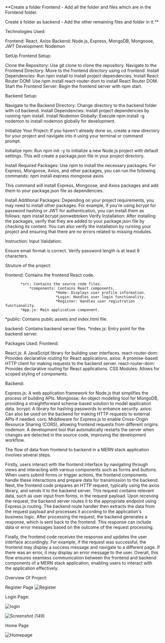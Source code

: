 **Create a folder Frontend - Add all the folder and files which are in the Forntend folder.

Create a folder as backend - Add the other remaining files and folder in it.**

Technologies Used:

Frontend: React, Axios
Backend: Node.js, Express, MongoDB, Mongoose, JWT
Development: Nodemon

SetUp
Frontend Setup:

Clone the Repository: Use git clone <repository-url> to clone the repository.
Navigate to the Frontend Directory: Move to the frontend directory using cd frontend.
Install Dependencies: Run npm install to install project dependencies.
Install React Router DOM: Use npm install react-router-dom to install React Router DOM.
Start the Frontend Server: Begin the frontend server with npm start.

Backend Setup:

Navigate to the Backend Directory: Change directory to the backend folder with cd backend.
Install Dependencies: Install project dependencies by running npm install.
Install Nodemon Globally: Execute npm install -g nodemon to install nodemon globally for development.

Initialize Your Project: If you haven't already done so, create a new directory for your project and navigate into it using your terminal or command prompt.

Initialize npm: Run npm init -y to initialize a new Node.js project with default settings. This will create a package.json file in your project directory.

Install Required Packages: Use npm to install the necessary packages. For Express, Mongoose, Axios, and other packages, you can run the following commands:
npm install express mongoose axios

This command will install Express, Mongoose, and Axios packages and add them to your package.json file as dependencies.

Install Additional Packages: Depending on your project requirements, you may need to install other packages. For example, if you're using bcrypt for password hashing or JWT for authentication, you can install them as follows:
npm install bcrypt jsonwebtoken
Verify Installation: After installing the packages, verify that they are added to your package.json file by checking its content. You can also verify the installation by running your project and ensuring that there are no errors related to missing modules.

Instruction:
Input Validation:

Ensure email format is correct.
Verify password length is at least 6 characters.


Struture of the project:

frontend: Contains the frontend React code.

           *src: Contains the source code files.
               *components: Contains React components.
                           *Home: Displays user profile information.
                           *Login: Handles user login functionality.
                           *Register: Handles user registration functionality.
           *App.js: Main application component.
*public: Contains public assets and index.html file.

backend: Contains backend server files.
         *index.js: Entry point for the backend server.

Packages Used:
Frontend:

React.js: A JavaScript library for building user interfaces.
react-router-dom: Provides declarative routing for React applications.
axios: A promise-based HTTP client for making requests to the backend server.
react-router-dom: Provides declarative routing for React applications.
CSS Modules: Allows for scoped styling of components.

Backend:

Express.js: A web application framework for Node.js that simplifies the process of building APIs.
Mongoose: An object modeling tool for MongoDB, providing a straightforward schema-based solution to model application data.
bcrypt: A library for hashing passwords to enhance security.
axios: Can also be used on the backend for making HTTP requests to external APIs if needed.
cors: Middleware for Express.js to enable Cross-Origin Resource Sharing (CORS), allowing frontend requests from different origins.
nodemon: A development tool that automatically restarts the server when changes are detected in the source code, improving the development workflow.


The flow of data from frontend to backend in a MERN stack application involves several steps.

Firstly, users interact with the frontend interface by navigating through views and interacting with various components such as forms and buttons. When users submit forms or trigger actions, the frontend components handle these interactions and prepare data for transmission to the backend.
Next, the frontend code prepares an HTTP request, typically using the axios library, and sends it to the backend server. This request contains relevant data, such as user input from forms, in the request payload.
Upon receiving the request, the backend server routes it to the appropriate endpoint using Express.js routing. The backend route handler then extracts the data from the request payload and processes it according to the application's business logic.
After processing the request, the backend generates a response, which is sent back to the frontend. This response can include data or error messages based on the outcome of the request processing.

Finally, the frontend code receives the response and updates the user interface accordingly. For example, if the request was successful, the frontend may display a success message and navigate to a different page. If there was an error, it may display an error message to the user.
Overall, this flow ensures seamless communication between the frontend and backend components of a MERN stack application, enabling users to interact with the application effectively.

Overview Of Project:

 Register Page
![Register](https://github.com/NikhitaAgarwal/UserAuthenticationSystem/assets/96190789/1675cf8c-7a38-4dc4-8327-67dccffab780)

Login Page:

![login](https://github.com/NikhitaAgarwal/UserAuthenticationSystem/assets/96190789/f3be3730-ca5f-4acf-8718-fb65f22e05f0)


![Screenshot (149)](https://github.com/NikhitaAgarwal/UserAuthenticationSystem/assets/96190789/5e651005-dc95-4a89-9219-76e176549e37)

Home Page

![Homepage](https://github.com/NikhitaAgarwal/UserAuthenticationSystem/assets/96190789/e2caf137-5453-4bcd-939b-741c446474e4)

 






